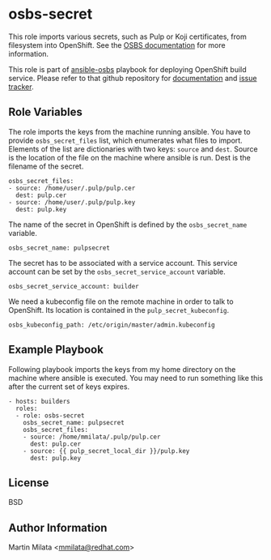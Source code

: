 osbs-secret
===========

This role imports various secrets, such as Pulp or Koji certificates, from
filesystem into OpenShift. See the [OSBS
documentation](https://github.com/projectatomic/osbs-client/blob/master/docs/secret.md)
for more information.

This role is part of
[ansible-osbs](https://github.com/projectatomic/ansible-osbs/) playbook for
deploying OpenShift build service. Please refer to that github repository for
[documentation](https://github.com/projectatomic/ansible-osbs/blob/master/README.md)
and [issue tracker](https://github.com/projectatomic/ansible-osbs/issues).

Role Variables
--------------

The role imports the keys from the machine running ansible. You have to provide
`osbs_secret_files` list, which enumerates what files to import. Elements of
the list are dictionaries with two keys: `source` and `dest`. Source is the
location of the file on the machine where ansible is run. Dest is the filename
of the secret.

    osbs_secret_files:
    - source: /home/user/.pulp/pulp.cer
      dest: pulp.cer
    - source: /home/user/.pulp/pulp.key
      dest: pulp.key

The name of the secret in OpenShift is defined by the `osbs_secret_name`
variable.

    osbs_secret_name: pulpsecret

The secret has to be associated with a service account. This service account
can be set by the `osbs_secret_service_account` variable.

    osbs_secret_service_account: builder

We need a kubeconfig file on the remote machine in order to talk to OpenShift.
Its location is contained in the `pulp_secret_kubeconfig`.

    osbs_kubeconfig_path: /etc/origin/master/admin.kubeconfig

Example Playbook
----------------

Following playbook imports the keys from my home directory on the machine where
ansible is executed. You may need to run something like this after the current
set of keys expires.

    - hosts: builders
      roles:
      - role: osbs-secret
        osbs_secret_name: pulpsecret
        osbs_secret_files:
        - source: /home/mmilata/.pulp/pulp.cer
          dest: pulp.cer
        - source: {{ pulp_secret_local_dir }}/pulp.key
          dest: pulp.key

License
-------

BSD

Author Information
------------------

Martin Milata &lt;mmilata@redhat.com&gt;
